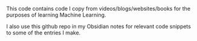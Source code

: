 This code contains code I copy from videos/blogs/websites/books for the purposes of learning Machine Learning.

I also use this github repo in my Obsidian notes for relevant code snippets to some of the entries I make.
